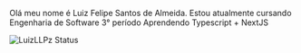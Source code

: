 Olá meu nome é Luiz Felipe Santos de Almeida.
Estou atualmente cursando Engenharia de Software 3° período
Aprendendo Typescript + NextJS

![LuizLLPz Status](https://github-readme-stats.vercel.app/api?username=LuizLLPz&show_icons=true)


<!---
LuizLLPz/LuizLLPz is a ✨ special ✨ repository because its `README.md` (this file) appears on your GitHub profile.
You can click the Preview link to take a look at your changes.
--->
